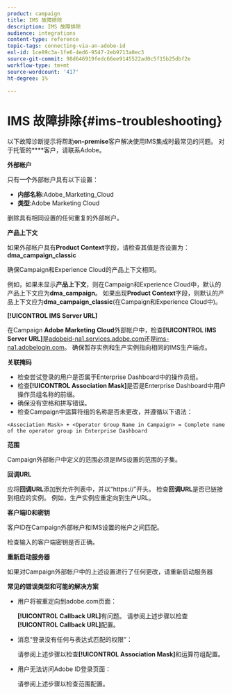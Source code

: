 ```yaml
---
product: campaign
title: IMS 故障排除
description: IMS 故障排除
audience: integrations
content-type: reference
topic-tags: connecting-via-an-adobe-id
exl-id: 1ce89c3a-1fe6-4ed6-9547-2eb9713a0ec3
source-git-commit: 98d646919fedc66ee9145522ad0c5f15b25dbf2e
workflow-type: tm+mt
source-wordcount: '417'
ht-degree: 1%

---
```


# IMS 故障排除{#ims-troubleshooting}

以下故障诊断提示将帮助&#x200B;**on-premise**&#x200B;客户解决使用IMS集成时最常见的问题。 对于托管的&#x200B;****&#x200B;客户，请联系Adobe。

**外部帐户**

只有&#x200B;**一个**&#x200B;外部帐户具有以下设置：

* **内部名称**:Adobe_Marketing_Cloud
* **类型**:Adobe Marketing Cloud

删除具有相同设置的任何重复的外部帐户。

**产品上下文**

如果外部帐户具有&#x200B;**Product Context**&#x200B;字段，请检查其值是否设置为：**dma_campaign_classic**

确保Campaign和Experience Cloud的产品上下文相同。

例如，如果未显示&#x200B;**产品上下文**，则在Campaign和Experience Cloud中，默认的产品上下文应为&#x200B;**dma_campaign**。 如果出现&#x200B;**Product Context**&#x200B;字段，则默认的产品上下文应为&#x200B;**dma_campaign_classic**(在Campaign和Experience Cloud中)。

**[!UICONTROL IMS Server URL]**

在Campaign **Adobe Marketing Cloud**&#x200B;外部帐户中，检查&#x200B;**[!UICONTROL IMS Server URL]**&#x200B;是[adobeid-na1.services.adobe.com](https://adobeid-na1.services.adobe.com/)还是[ims-na1.adobelogin.com](http://ims-na1.adobelogin.com/)。 确保暂存实例和生产实例指向相同的IMS生产端点。

**关联掩码**

* 检查尝试登录的用户是否属于Enterprise Dashboard中的操作员组。
* 检查&#x200B;**[!UICONTROL Association Mask]**&#x200B;是否是Enterprise Dashboard中用户操作员组名称的前缀。
* 确保没有空格和拼写错误。
* 检查Campaign中运算符组的名称是否未更改，并遵循以下语法：

```
<Association Mask> + <Operator Group Name in Campaign> = Complete name of the operator group in Enterprise Dashboard
```

**范围**

Campaign外部帐户中定义的范围必须是IMS设置的范围的子集。

**回调URL**

应将&#x200B;**回调URL**&#x200B;添加到允许列表中，并以“https://”开头。 检查&#x200B;**回调URL**&#x200B;是否已链接到相应的实例。 例如，生产实例应重定向到生产URL。

**客户端ID和密钥**

客户ID在Campaign外部帐户和IMS设置的帐户之间匹配。

检查输入的客户端密钥是否正确。

**重新启动服务器**

如果对Campaign外部帐户中的上述设置进行了任何更改，请重新启动服务器

**常见的错误类型和可能的解决方案**

* 用户将被重定向到adobe.com页面：

   **[!UICONTROL Callback URL]**&#x200B;有问题。 请参阅上述步骤以检查&#x200B;**[!UICONTROL Callback URL]**&#x200B;配置。

* 消息“登录没有任何与表达式匹配的权限”：

   请参阅上述步骤以检查&#x200B;**[!UICONTROL Association Mask]**&#x200B;和运算符组配置。

* 用户无法访问Adobe ID登录页面：

   请参阅上述步骤以检查范围配置。
